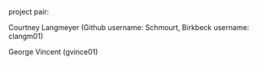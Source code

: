 project pair: 

Courtney Langmeyer (Github username: Schmourt, Birkbeck username: clangm01)

George Vincent (gvince01)
